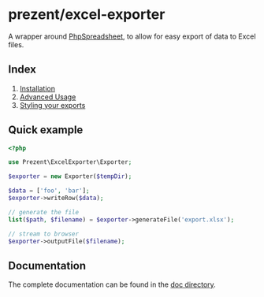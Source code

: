 # prezent/excel-exporter

A wrapper around [PhpSpreadsheet](https://github.com/PHPOffice/PhpSpreadsheet), to allow for easy export of data to Excel files.

## Index

1. [Installation](installation.md)
2. [Advanced Usage](advanced-usage.md)
3. [Styling your exports](styling.md)

## Quick example

```php
<?php

use Prezent\ExcelExporter\Exporter;

$exporter = new Exporter($tempDir);

$data = ['foo', 'bar'];
$exporter->writeRow($data);

// generate the file
list($path, $filename) = $exporter->generateFile('export.xlsx');

// stream to browser
$exporter->outputFile($filename);
```

## Documentation

The complete documentation can be found in the [doc directory](doc/index.md).
